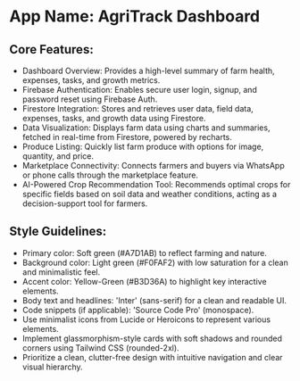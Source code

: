 # **App Name**: AgriTrack Dashboard

## Core Features:

- Dashboard Overview: Provides a high-level summary of farm health, expenses, tasks, and growth metrics.
- Firebase Authentication: Enables secure user login, signup, and password reset using Firebase Auth.
- Firestore Integration: Stores and retrieves user data, field data, expenses, tasks, and growth data using Firestore.
- Data Visualization: Displays farm data using charts and summaries, fetched in real-time from Firestore, powered by recharts.
- Produce Listing: Quickly list farm produce with options for image, quantity, and price.
- Marketplace Connectivity: Connects farmers and buyers via WhatsApp or phone calls through the marketplace feature.
- AI-Powered Crop Recommendation Tool: Recommends optimal crops for specific fields based on soil data and weather conditions, acting as a decision-support tool for farmers.

## Style Guidelines:

- Primary color: Soft green (#A7D1AB) to reflect farming and nature.
- Background color: Light green (#F0FAF2) with low saturation for a clean and minimalistic feel.
- Accent color: Yellow-Green (#B3D36A) to highlight key interactive elements.
- Body text and headlines: 'Inter' (sans-serif) for a clean and readable UI.
- Code snippets (if applicable): 'Source Code Pro' (monospace).
- Use minimalist icons from Lucide or Heroicons to represent various elements.
- Implement glassmorphism-style cards with soft shadows and rounded corners using Tailwind CSS (rounded-2xl).
- Prioritize a clean, clutter-free design with intuitive navigation and clear visual hierarchy.